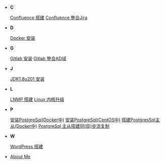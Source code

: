 
  - **C**

    [Confluence 搭建](build/docs/搭建Confluence.md)
    [Confluence 整合Jira](build/docs/Confluence整合Jira.md)

  - **D**

    [Docker 安装](build/docs/安装Docker.md)


  - **G**

    [Gitlab 安装](build/docs/安装Gitlab.md)
    [Gitlab 整合AD域](build/docs/Gitlab整合AD域.md)

  - **J**

    [JDK1.8u201 安装](build/docs/安装JDK1.8u201.md)

  - **L**

    [LNMP 搭建](build/docs/搭建LNMP.md)
    [Linux 内核升级](build/docs/升级Linux内核.md)

  - **P**

    [安装PostgreSql(Docker中)](build/docs/Docker安装PostgreSql.md)
    [安装PostgreSql(CentOS中)](build/docs/安装PostgresSql10.7.md)
    [搭建PostgresSql主从(Docker中)](build/docs/在Docker中搭建Pg主从.md)
    [PostgreSql 主从搭建同(异)步流复制](/build/docs/PostgreSql主从搭建同（异）步流复制.md)

  - **W**

    [WordPress 搭建](build/docs/搭建Wordpress.md)

- [About Me](README.md)



